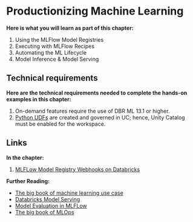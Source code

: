 # Productionizing Machine Learning

**Here is what you will learn as part of this chapter:**

1. Using the MLFlow Model Registries 
2. Executing with MLFlow Recipes
3. Automating the ML Lifecycle 
4. Model Inference & Model Serving

## Technical requirements 

**Here are the technical requirements needed to complete the hands-on examples in this chapter:**
1. On-demand features require the use of DBR ML 13.1 or higher.
2. [Python UDFs](https://docs.databricks.com/en/udf/unity-catalog.html) are created and governed in UC; hence, Unity Catalog must be enabled for the workspace.

## Links

**In the chapter:**
1. [MLFLow Model Registry Webhooks on Databricks]([https://docs.databricks.com/en/query-federation/index.html](https://docs.databricks.com/en/mlflow/model-registry-webhooks.html))

**Further Reading:**
- [The big book of machine learning use case](https://www.databricks.com/resources/ebook/big-book-of-machine-learning-use-cases)
- [Databricks Model Serving](https://www.databricks.com/blog/2023/03/07/announcing-general-availability-databricks-model-serving.html)
- [Model Evaluation in MLFLow](https://www.databricks.com/blog/2022/04/19/model-evaluation-in-mlflow.html)
- [The big book of MLOps](https://www.databricks.com/resources/ebook/the-big-book-of-mlops)
